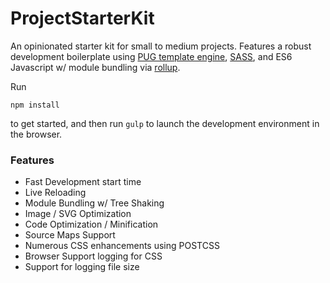 # ProjectStarterKit
An opinionated starter kit for small to medium projects. Features a robust development boilerplate using [PUG template engine](https://github.com/pugjs/pug), [SASS](https://github.com/sass/sass), and ES6 Javascript w/ module bundling via [rollup](https://github.com/rollup/rollup). 

Run
```
npm install
```
to get started, and then run ```gulp``` to launch the development environment in the browser.

### Features
* Fast Development start time
* Live Reloading
* Module Bundling w/ Tree Shaking
* Image / SVG Optimization
* Code Optimization / Minification
* Source Maps Support
* Numerous CSS enhancements using POSTCSS
* Browser Support logging for CSS
* Support for logging file size 
